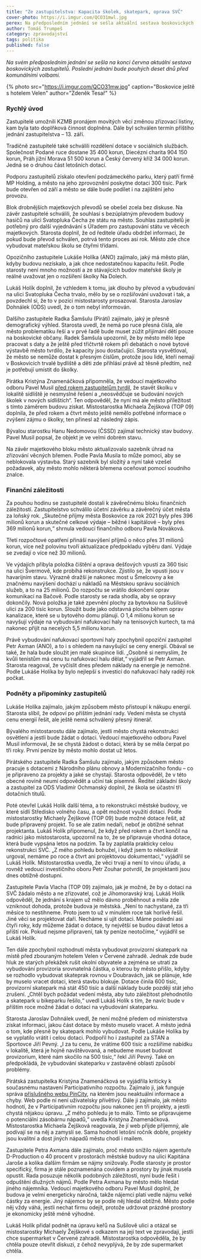 ```yaml
---
title: "Ze zastupitelstva: Kapacita školek, skatepark, oprava SVČ"
cover-photo: https://i.imgur.com/QCO31mwl.jpg
perex: Na předposledním jednání se sešla aktuální sestava boskovických zastupitelů. Poslední jednání bude pouhých deset dnů před komunálními volbami.
author: Tomáš Trumpeš
category: zpravodajství
tags: politika
published: false
---
```


*Na svém předposledním jednání se sešla na konci června aktuální sestava boskovických zastupitelů. Poslední jednání bude pouhých deset dnů před komunálními volbami.*

{% photo src="https://i.imgur.com/QCO31mw.jpg" caption="Boskovice ještě s hotelem Velen" author="Zdeněk Tesař" %}

### Rychlý úvod

Zastupitelé umožnili KZMB pronájem movitých věcí změnou zřizovací listiny, kam byla tato doplňková činnost doplněna. Dále byl schválen termín příštího jednání zastupitelstva – 13. září.

Tradičně zastupitelé také schválili rozdělení dotace v sociálních službách. Společnost Podané ruce dostane 35 400 korun, Diecézní charita 904 150 korun, Práh jižní Morava 51 500 korun a Český červený kříž 34 000 korun. Jedná se o druhou část letošních dotací.

Podporu zastupitelů získalo otevření podzámeckého parku, který patří firmě MP Holding, a město na jeho zprovoznění poskytne dotaci 300 tisíc. Park bude otevřen od září a město se dále bude podílet i na zajištění jeho provozu.

Blok drobnějších majetkových převodů se obešel zcela bez diskuse. Na závěr zastupitelé schválili, že souhlasí s bezúplatným převodem budovy hasičů na ulici Svatopluka Čecha ze státu na město. Souhlas zastupitelů je potřebný pro další vyjednávání s Úřadem pro zastupování státu ve věcech majetkových. Starosta doplnil, že od ředitele úřadu obdržel informaci, že pokud bude převod schválen, potrvá tento proces asi rok. Město zde chce vybudovat mateřskou školu se čtyřmi třídami.

Opozičního zastupitele Lukáše Holíka (ANO) zajímalo, jaký má město plán, kdyby budovu nezískalo, a jak chce nedostatečnou kapacitu řešit. Podle starosty není mnoho možností a ze stávajících budov mateřské školy je reálné uvažovat jen o rozšíření školky Na Dolech.

Lukáš Holík doplnil, že vzhledem k tomu, jak dlouho by převod a vybudování na ulici Svatopluka Čecha trvalo, mělo by se o rozšiřování uvažovat i tak, a povzdechl si, že to v pozici místostarosty prosazoval. Starosta Jaroslav Dohnálek (ODS) uvedl, že o tom nebyl informován.

Dalšího zastupitele Radka Šamšulu (Piráti) zajímalo, jaký je přesně demografický výhled. Starosta uvedl, že nemá po ruce přesná čísla, ale město problematiku řeší a v prvé řadě bude muset zúžit přijímání dětí pouze na boskovické občany. Radek Šamšula upozornil, že by město mělo lépe pracovat s daty a že ještě před třičtvrtě rokem při debatách o nové bytové výstavbě město tvrdilo, že kapacity jsou dostačující. Starosta vysvětloval, že město se nemůže dostat k přesným číslům, protože jsou lidé, kteří nemají v Boskovicích trvalé bydliště a děti zde přihlásí právě až těsně předtím, než je potřebují umístit do školky.

Pirátka Kristýna Znamenáčková připomněla, že vedoucí majetkového odboru Pavel Musil [před rokem zastupitelům tvrdil](https://ohlasy.info/clanky/2021/05/zastupitelstvo.html), že stavět školku v lokalitě sídliště je nesmyslné řešení a „neosvědčuje se budování nových školek v nových sídlištích“. Ten odpověděl, že nyní má ale město příležitost s tímto záměrem budovu získat. Místostarostka Michaela Žejšková (TOP 09) doplnila, že před rokem a čtvrt město ještě nemělo potřebné informace o zvýšení zájmu o školky, ten přinesl až následný zápis.

Bývalou starostku Hanu Nedomovou (ČSSD) zajímal technický stav budovy. Pavel Musil popsal, že objekt je ve velmi dobrém stavu.

Na závěr majetkového bloku město aktualizovalo sazebník úhrad na zřizování věcných břemen. Podle Pavla Musila to může pomoci, aby se neblokovala výstavba. Starý sazebník byl složitý a nyní také vzešel požadavek, aby město mohlo některá břemena oceňovat pomocí soudního znalce.

### Finanční záležitosti

Za pouhou hodinu se zastupitelé dostali k závěrečnému bloku finančních záležitostí. Zastupitelstvo schválilo účetní závěrku a závěrečný účet města za loňský rok. „Skutečné příjmy města Boskovice za rok 2021 byly přes 396 milionů korun a skutečné celkové výdaje – běžné i kapitálové – byly přes 369 milionů korun,“ shrnula vedoucí finančního odboru Pavla Nováková.

Třetí rozpočtové opatření přináší navýšení příjmů o něco přes 31 milionů korun, více než polovinu tvoří aktualizace předpokladu výběru daní. Výdaje se zvedají o více než 30 milionů.

Ve výdajích přibyla položka čištění a oprava dešťových vpustí za 360 tisíc na ulici Švermově, kde probíhá rekonstrukce. Zjistilo se, že vpusti jsou v havarijním stavu. Výrazně dražší je nakonec most u Šmelcovny a ke značnému navýšení dochází u nákladů na Městskou správu sociálních služeb, a to na 25 milionů. Do rozpočtu se vrátilo dokončení oprav komunikací na Bačově. Podle starosty se rada shodla, aby se opravy dokončily. Nová položka je také zpevnění plochy za bytovkou na Sušilově ulici za 200 tisíc korun. Sloužit bude jako odstavná plocha během oprav kanalizace, které se u bytového domu plánují. O 1,4 milionu korun se navyšují výdaje na vybudování nafukovací haly na tenisových kurtech, ta má nakonec přijít na necelých 5,5 milionu korun.

Právě vybudování nafukovací sportovní haly zpochybnil opoziční zastupitel Petr Axman (ANO), a to i s ohledem na navyšující se ceny energií. Obával se také, že hala bude sloužit jen malé skupince lidí. „Osobně si nemyslím, že kvůli tenistům má cenu tu nafukovací halu dělat,“ vyjádřil se Petr Axman. Starosta reagoval, že vyčíslit dnes předem náklady na energie je nemožné. Podle Lukáše Holíka by bylo nejlepší s investicí do nafukovací haly raději rok počkat.

### Podněty a připomínky zastupitelů

Lukáše Holíka zajímalo, jakým způsobem město přistoupí k nákupu energií. Starosta slíbil, že odpoví po příštím jednání rady. Vedení města se chystá cenu energií řešit, ale ještě nemá schválený přesný itinerář.

Bývalého místostarostu dále zajímalo, jestli město chystá rekonstrukci osvětlení a jestli bude žádat o dotaci. Vedoucí majetkového odboru Pavel Musil informoval, že se chystá žádost o dotaci, která by se měla čerpat po tři roky. První peníze by město mohlo dostat už letos.

Pirátského zastupitele Radka Šamšulu zajímalo, jakým způsobem město pracuje s dotacemi z Národního plánu obnovy a Modernizačního fondu – co je připraveno za projekty a jaké se chystají. Starosta odpověděl, že v této obecné rovině neumí odpovědět a učiní tak písemně. Ředitel základní školy a zastupitel za ODS Vladimír Ochmanský doplnil, že škola se účastní tří dotačních titulů.

Poté otevřel Lukáš Holík další téma, a to rekonstrukci městské budovy, ve které sídlí Středisko volného času, a opět možnost využití dotací. Podle místostarostky Michaely Žejškové (TOP 09) bude možné dotace řešit, až bude připravený projekt. To se ale zatím nedaří, neboť je obtížné sehnat projektanta. Lukáš Holík připomenul, že když před rokem a čtvrt končil na radnici jako místostarosta, upozornil na to, že se připravuje vhodná dotace, která bude vypsána letos na podzim. Ta by zaplatila prakticky celou rekonstrukci SVČ. „Z mého pohledu bohužel, i když jsem to několikrát urgoval, nemáme po roce a čtvrt ani projektovou dokumentaci,“ vyjádřil se Lukáš Holík. Místostarostka uvedla, že věci trvají a není to vinou úřadu, a rovněž vedoucí investičního oboru Petr Zouhar potvrdil, že projektanti jsou dnes obtížně dostupní.

Zastupitele Pavla Vlacha (TOP 09) zajímalo, jak je možné, že by o dotaci na SVČ žádalo město a ne zřizovatel, což je Jihomoravský kraj. Lukáš Holík odpověděl, že jednání s krajem už mělo dávno proběhnout a měla zde vzniknout dohoda, protože budova je městská. „Není to nachystané, za tři měsíce to nestihneme. Proto jsem to už v minulém roce tak horlivě řešil. Jiné věci se projektovat daří. Necháme si ujít dotaci. Máme poslední asi čtyři roky, kdy můžeme žádat o dotace, ty největší se budou dávat letos a příští rok. Pokud nejsme připravení, tak ty peníze neotočíme,“ vyjádřil se Lukáš Holík.

Ten dále zpochybnil rozhodnutí města vybudovat provizorní skatepark na místě před zbouraným hotelem Velen v Červené zahradě. Jednak zde bude hluk ze starých překážek rušit okolní obyvatele a zejména se utratí za vybudování provizoria srovnatelná částka, o kterou by město přišlo, kdyby se rozhodlo vybudovat skateprak rovnou v Doubravách, jak se plánuje, kde by muselo vracet dotaci, která stavbu blokuje. Dotace činila 600 tisíc, provizorní skatepark má stát 450 tisíc a další náklady bude později stát jeho zrušení. „Chtěl bych požádat vedení města, aby tuto záležitost přehodnotilo a skatepark u bikeparku řešilo,“ uvedl Lukáš Holík s tím, že navíc bude v příštím roce možné žádat o dotaci na vybudování skateparku.

Starosta Jaroslav Dohnálek uvedl, že není možné předem od ministerstva získat informaci, jakou část dotace by město muselo vracet. A město jedná o tom, kde přesně by skatepark mohlo vybudovat. Podle Lukáše Holíka by se vyplatilo vrátit i celou dotaci. Podpořil ho i zastupitel za STAN a Sportovce Jiří Pevný. „I za tu cenu, že vrátíme 600 tisíc a rozšíříme nabídku v lokalitě, která je hojně navštěvovaná, a nebudeme muset budovat provizorium, které nám skočilo na 500 tisíc,“ řekl Jiří Pevný. Také on předpokládá, že vybudování skateparku v zastavěné oblasti způsobí problémy.

Pirátská zastupitelka Kristýna Znamenáčková se vyjádřila kriticky k současnému nastavení Participativního rozpočtu. Zajímalo ji, jak funguje správa [příslušného webu PinCity](https://boskovice.pincity.cz/), na kterém jsou neaktuální informace a chyby. Web podle ní není uživatelsky přívětivý. Dále ji zajímalo, jak město hodnotí, že v Participativním rozpočtu jsou nakonec jen tři projekty, a jestli chystá nějakou úpravu. „Z mého pohledu je to málo. Tímto se připravujeme o potenciální zásobárnu nápadů,“ uvedla Kristýna Znamenáčková. Místostarostka Michaela Žejšková reagovala, že jí web přijde příjemný, ale podívají se na něj a zamyslí se. Sama hodnotí letošní ročník dobře, projekty jsou kvalitní a dost jiných nápadů městu chodí i mailem.

Zastupitele Petra Axmana dále zajímalo, proč město snížilo nájem agentuře D-Production o 40 procent v prostorách městské budovy na ulici Kapitána Jaroše a kolika dalším firmám se nájmy snižovaly. Podle starosty je prostor specifický, firma je stále poznamenána covidem a prostory by jinak musela opustit. Rada posuzuje několik podobných záležitostí, nyní bude řešit i odpuštění dlužných nájmů. Podle Petra Axmana by město mělo hledat jiného nájemníka. Vedoucí majetkového odboru Pavel Musil doplnil, že budova je velmi energeticky náročná, takže nájemci platí vedle nájmu velké částky za energie. Jiný nájemce by se podle něj hledal obtížně. Město podle něj vždy váhá, jestli nechat firmu odejít, protože udržovat prázdné prostory je ekonomicky ještě méně výhodné.

Lukáš Holík přidal podnět na úpravu keřů na Sušilově ulici a otázal se místostarostky Michaely Žejškové s odkazem na její text ve zpravodaji, jestli chce supermarket v Červené zahradě. Místostarostka odpověděla, že by chtěla pouze otevřít diskuzi, z čehož nevyplývá, že by zde supermarket chtěla.
